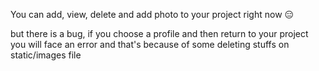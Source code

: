 You can add, view, delete and add photo to your project right now 😑
 
but there is a bug, if you choose a profile and then return to your project you will face an error and that's because of some deleting stuffs on static/images file 

